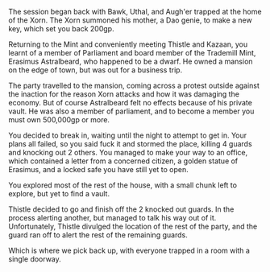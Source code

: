 The session began back with Bawk, Uthal, and Augh'er trapped at the home of the Xorn. The Xorn summoned his mother, a Dao genie, to make a new key, which set you back 200gp.

Returning to the Mint and conveniently meeting Thistle and Kazaan, you learnt of a member of Parliament and board member of the Trademill Mint, Erasimus Astralbeard, who happened to be a dwarf. He owned a mansion on the edge of town, but was out for a business trip.

The party travelled to the mansion, coming across a protest outside against the inaction for the reason Xorn attacks and how it was damaging the economy. But of course Astralbeard felt no effects because of his private vault. He was also a member of parliament, and to become a member you must own 500,000gp or more.

You decided to break in, waiting until the night to attempt to get in. Your plans all failed, so you said fuck it and stormed the place, killing 4 guards and knocking out 2 others. You managed to make your way to an office, which contained a letter from a concerned citizen, a golden statue of Erasimus, and a locked safe you have still yet to open.

You explored most of the rest of the house, with a small chunk left to explore, but yet to find a vault.

Thistle decided to go and finish off the 2 knocked out guards. In the process alerting another, but managed to talk his way out of it. Unfortunately, Thistle divulged the location of the rest of the party, and the guard ran off to alert the rest of the remaining guards.

Which is where we pick back up, with everyone trapped in a room with a single doorway.